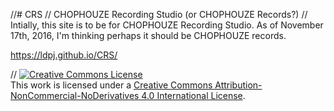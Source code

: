 
//# CRS
// CHOPHOUZE Recording Studio (or CHOPHOUZE Records?)
// Intially, this site is to be for CHOPHOUZE Recording Studio.  As of November 17th, 2016, I'm thinking perhaps it should be CHOPHOUZE records.

https://ldpj.github.io/CRS/

// <a rel="license" href="http://creativecommons.org/licenses/by-nc-nd/4.0/"><img alt="Creative Commons License" style="border-width:0" src="https://i.creativecommons.org/l/by-nc-nd/4.0/88x31.png" /></a><br />This work is licensed under a <a rel="license" href="http://creativecommons.org/licenses/by-nc-nd/4.0/">Creative Commons Attribution-NonCommercial-NoDerivatives 4.0 International License</a>.
